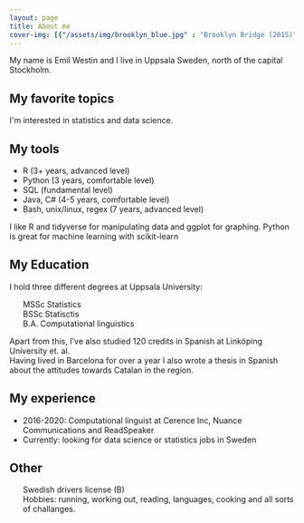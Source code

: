 ```yaml
---
layout: page
title: About me
cover-img: [{"/assets/img/brooklyn_blue.jpg" : "Brooklyn Bridge (2015)"}, {"/assets/img/xian-house.jpg" : "Xi'an (2014)"}, {"/assets/img/tianamen.JPG" : "Beijing (2014)"}, {"/assets/img/gamla_lkpg.jpg" : "Gamla Linköping, in my home town (2014)"}, {"/assets/img/madrid-1.jpg" : "Madrid (2015)"}]
---
```


My name is Emil Westin and I live in Uppsala Sweden, north of the capital Stockholm.

##  My favorite topics
I'm interested in statistics and data science. 

##  My tools
- R (3+ years, advanced level)
- Python (3 years, comfortable level)
- SQL (fundamental level)
- Java, C# (4-5 years, comfortable level)
- Bash, unix/linux, regex (7 years, advanced level)

I like R and tidyverse for manipulating data and ggplot for graphing. 
Python is great for machine learning with scikit-learn

## My Education
I hold three different degrees at Uppsala University:
<ul style="list-style-type:none;">
  <li> <i class="fa fa-bar-chart" aria-hidden="true" style="color:black"></i> MSSc Statistics </li>
  <li> <i class="fa fa-bar-chart" aria-hidden="true" style="color:black"></i> BSSc Statisctis </li>
  <li> <i class="fa fa-desktop" aria-hidden="true"></i> B.A. Computational linguistics </li>
</ul>

Apart from this, I've also studied 120 credits in Spanish at Linköping University et. al.  
Having lived in Barcelona for over a year I also wrote a thesis in Spanish about the attitudes towards Catalan in the region.

## My experience
- 2016-2020: Computational linguist at Cerence Inc, Nuance Communications and ReadSpeaker
- Currently: looking for data science or statistics jobs in Sweden

## Other

<ul style="list-style-type:none;">
  <li> <i class="fa fa-id-card-o" aria-hidden="true"></i> Swedish drivers license (B) </li>
  <li> <i class="fa fa-futbol-o" aria-hidden="true"></i> Hobbies: running, working out, reading, languages, cooking and all sorts of challanges. </li>
</ul>
